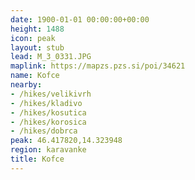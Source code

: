 ```yaml
---
date: 1900-01-01 00:00:00+00:00
height: 1488
icon: peak
layout: stub
lead: M_3_0331.JPG
maplink: https://mapzs.pzs.si/poi/34621
name: Kofce
nearby:
- /hikes/velikivrh
- /hikes/kladivo
- /hikes/kosutica
- /hikes/korosica
- /hikes/dobrca
peak: 46.417820,14.323948
region: karavanke
title: Kofce
---
```


